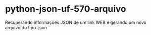 # python-json-uf-570-arquivo
Recuperando informações JSON de um link WEB e gerando um novo arquivo do tipo .json

